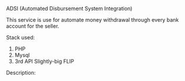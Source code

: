 ADSI (Automated Disbursement System Integration)

This service is use for automate money withdrawal through every bank account for the seller.

Stack used:

1. PHP
2. Mysql
3. 3rd API Slightly-big FLIP

Description:


